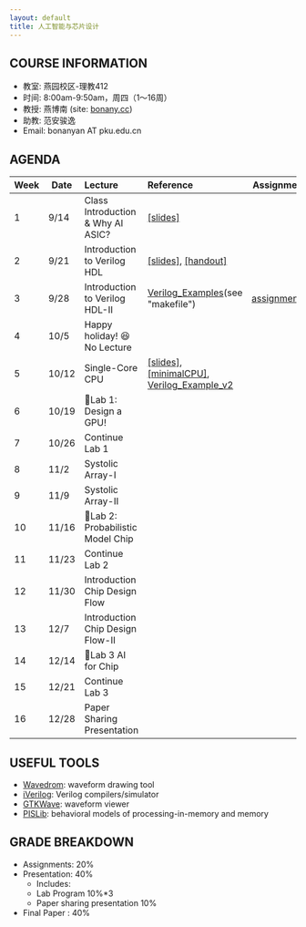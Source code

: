```yaml
---
layout: default
title: 人工智能与芯片设计
---
```


## COURSE INFORMATION

- 教室: 燕园校区-理教412
- 时间: 8:00am-9:50am，周四（1～16周）
- 教授: 燕博南 (site: [bonany.cc](https://bonany.cc))
- 助教: 范安骏逸
- Email: bonanyan AT pku.edu.cn

## AGENDA

| Week | Date  | Lecture                            | Reference                                                                                                                                              | Assignment                                         |
| ---- | ----- | :--------------------------------- | :----------------------------------------------------------------------------------------------------------------------------------------------------- | -------------------------------------------------- |
| 1    | 9/14  | Class Introduction & Why AI ASIC?  | [\[slides\]](/assets/lec/L1_Intro.pdf)                                                                                                                 |                                                    |
| 2    | 9/21  | Introduction to Verilog HDL        | [\[slides\]](/assets/lec/L2_Verilog.pdf), [\[handout\]](/assets/lec/handout-2023-09-22-0910.png)                                                           |                                                    |
| 3    | 9/28  | Introduction to Verilog HDL-II     | [Verilog_Examples](/assets/examples/verilog_examples.tar.gz)(see "makefile")                                                                           | [assignment1](/assets/assignment/assignment_1.pdf) |
| 4    | 10/5  | Happy holiday! 😆 No Lecture      |                                                                                                                                                        |                                                    |
| 5    | 10/12 | Single-Core CPU                    | [\[slides\]](/assets/lec/L3_cpu.pdf), [\[minimalCPU\]](/assets/lec/MinimalistCPU_v2.tar.gz), [Verilog_Example_v2](/assets/examples/verilog_examples_v2.tar.gz) |                                                    |
| 6    | 10/19 | 🌟Lab 1: Design a GPU!            |                                                                                                                                                        |                                                    |
| 7    | 10/26 | Continue Lab 1                     |                                                                                                                                                        |                                                    |
| 8    | 11/2  | Systolic Array-I                   |                                                                                                                                                        |                                                    |
| 9    | 11/9  | Systolic Array-II                  |                                                                                                                                                        |                                                    |
| 10   | 11/16 | 🌟Lab 2: Probabilistic Model Chip |                                                                                                                                                        |                                                    |
| 11   | 11/23 | Continue Lab 2                     |                                                                                                                                                        |                                                    |
| 12   | 11/30 | Introduction Chip Design Flow      |                                                                                                                                                        |                                                    |
| 13   | 12/7  | Introduction Chip Design Flow-II   |                                                                                                                                                        |                                                    |
| 14   | 12/14 | 🌟Lab 3 AI for Chip               |                                                                                                                                                        |                                                    |
| 15   | 12/21 | Continue Lab 3                     |                                                                                                                                                        |                                                    |
| 16   | 12/28 | Paper Sharing Presentation         |                                                                                                                                                        |                                                    |

## USEFUL TOOLS

- [Wavedrom](https://wavedrom.com): waveform drawing tool
- [iVerilog](https://github.com/steveicarus/iverilog): Verilog compilers/simulator
- [GTKWave](https://gtkwave.sourceforge.net): waveform viewer
- [PISLib](https://bonany.gitlab.io/pis/): behavioral models of processing-in-memory and memory


## GRADE BREAKDOWN

- Assignments: 20%
- Presentation: 40%
  - Includes:
  - Lab Program 10%\*3
  - Paper sharing presentation 10%
- Final Paper : 40%
